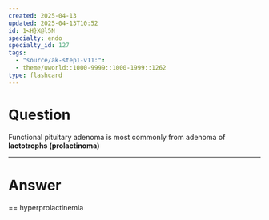 ```yaml
---
created: 2025-04-13
updated: 2025-04-13T10:52
id: 1<H}X@l5N
specialty: endo
specialty_id: 127
tags:
  - "source/ak-step1-v11:": 
  - theme/uworld::1000-9999::1000-1999::1262
type: flashcard
---
```


# Question
Functional pituitary adenoma is most commonly from adenoma of **lactotrophs (prolactinoma)**

---

# Answer
== hyperprolactinemia